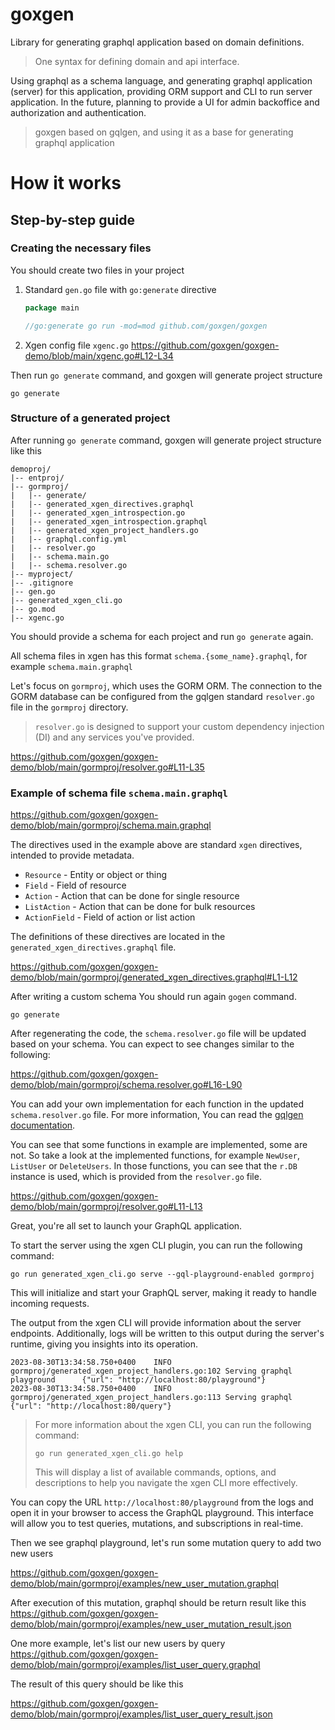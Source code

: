 # goxgen

Library for generating graphql application based on domain definitions.
> One syntax for defining domain and api interface.

Using graphql as a schema language, and generating graphql application (server) for this application, 
providing ORM support and CLI to run server application. 
In the future, planning to provide a UI for admin backoffice and authorization and authentication.

> goxgen based on gqlgen, and using it as a base for generating graphql application

# How it works

## Step-by-step guide

### Creating the necessary files

You should create two files in your project

1. Standard `gen.go` file with `go:generate` directive
    ```go
    package main
    
    //go:generate go run -mod=mod github.com/goxgen/goxgen
    
    ```
2. Xgen config file `xgenc.go`
   https://github.com/goxgen/goxgen-demo/blob/main/xgenc.go#L12-L34

Then run `go generate` command, and goxgen will generate project structure

```shell
go generate
```

### Structure of a generated project

After running `go generate` command, goxgen will generate project structure like this

```shell
demoproj/
|-- entproj/
|-- gormproj/
|   |-- generate/
|   |-- generated_xgen_directives.graphql
|   |-- generated_xgen_introspection.go
|   |-- generated_xgen_introspection.graphql
|   |-- generated_xgen_project_handlers.go
|   |-- graphql.config.yml
|   |-- resolver.go
|   |-- schema.main.go
|   |-- schema.resolver.go
|-- myproject/
|-- .gitignore
|-- gen.go
|-- generated_xgen_cli.go
|-- go.mod
|-- xgenc.go
```

You should provide a schema for each project and run `go generate` again.

All schema files in xgen has this format `schema.{some_name}.graphql`, for example `schema.main.graphql`


Let's focus on `gormproj`, which uses the GORM ORM.
The connection to the GORM database can be configured from the gqlgen standard `resolver.go` file in the `gormproj` directory.

> `resolver.go` is designed to support your custom dependency injection (DI) and any services you've provided.

https://github.com/goxgen/goxgen-demo/blob/main/gormproj/resolver.go#L11-L35

### Example of schema file `schema.main.graphql`

https://github.com/goxgen/goxgen-demo/blob/main/gormproj/schema.main.graphql

The directives used in the example above are standard `xgen` directives, intended to provide metadata.

* `Resource` - Entity or object or thing
* `Field` - Field of resource
* `Action` - Action that can be done for single resource
* `ListAction` - Action that can be done for bulk resources
* `ActionField` - Field of action or list action

The definitions of these directives are located in the `generated_xgen_directives.graphql` file.

https://github.com/goxgen/goxgen-demo/blob/main/gormproj/generated_xgen_directives.graphql#L1-L12

After writing a custom schema You should run again `gogen` command.

```shell
go generate
```

After regenerating the code, the `schema.resolver.go` file will be updated based on your schema. 
You can expect to see changes similar to the following:

https://github.com/goxgen/goxgen-demo/blob/main/gormproj/schema.resolver.go#L16-L90

You can add your own implementation for each function in the updated `schema.resolver.go` file.
For more information,
You can read the [gqlgen documentation](https://gqlgen.com/getting-started/#implement-the-resolvers). 


You can see that some functions in example are implemented, some are not. 
So take a look at the implemented functions, for example `NewUser`, `ListUser` or `DeleteUsers`.
In those functions, you can see that the `r.DB` instance is used, 
which is provided from the `resolver.go` file.

https://github.com/goxgen/goxgen-demo/blob/main/gormproj/resolver.go#L11-L13

Great, you're all set to launch your GraphQL application.

To start the server using the xgen CLI plugin, you can run the following command:

```shell
go run generated_xgen_cli.go serve --gql-playground-enabled gormproj
```

This will initialize and start your GraphQL server, making it ready to handle incoming requests.

The output from the xgen CLI will provide information about the server endpoints. Additionally, logs will be written to this output during the server's runtime, giving you insights into its operation.

```shell
2023-08-30T13:34:58.750+0400    INFO    gormproj/generated_xgen_project_handlers.go:102 Serving graphql playground      {"url": "http://localhost:80/playground"}
2023-08-30T13:34:58.750+0400    INFO    gormproj/generated_xgen_project_handlers.go:113 Serving graphql                 {"url": "http://localhost:80/query"}
```

> For more information about the xgen CLI, you can run the following command: 
> 
> `go run generated_xgen_cli.go help`
> 
> This will display a list of available commands, options, and descriptions to help you navigate the xgen CLI more effectively.

You can copy the URL `http://localhost:80/playground` from the logs 
and open it in your browser to access the GraphQL playground. 
This interface will allow you to test queries, mutations, and subscriptions in real-time.

Then we see graphql playground, let's run some mutation query to add two new users

https://github.com/goxgen/goxgen-demo/blob/main/gormproj/examples/new_user_mutation.graphql

After execution of this mutation, graphql should be return result like this
https://github.com/goxgen/goxgen-demo/blob/main/gormproj/examples/new_user_mutation_result.json

One more example, let's list our new users by query
https://github.com/goxgen/goxgen-demo/blob/main/gormproj/examples/list_user_query.graphql

The result of this query should be like this

https://github.com/goxgen/goxgen-demo/blob/main/gormproj/examples/list_user_query_result.json